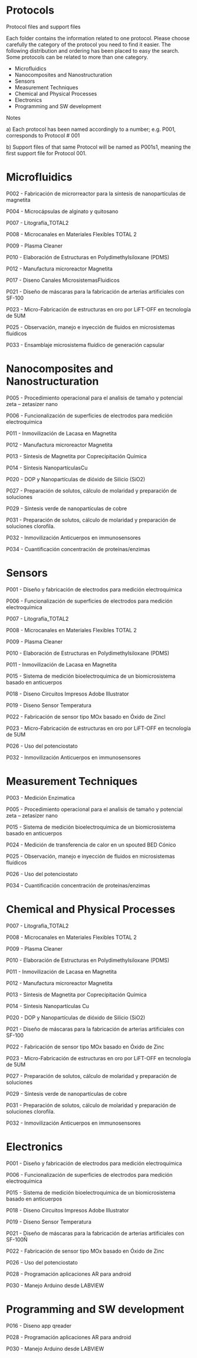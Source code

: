 # Protocols
Protocol files and support files

Each folder contains the information related to one protocol. Please choose carefully the category of the protocol you need to find it easier. The following distribution and ordering has been placed to easy the search. Some protocols can be related to more than one category.

- Microfluidics
- Nanocomposites and Nanostructuration
- Sensors
- Measurement Techniques
- Chemical and Physical Processes
- Electronics
- Programming and SW development

Notes

a) Each protocol has been named accordingly to a number; e.g. P001, corresponds to Protocol # 001

b) Support files of that same Protocol will be named as P001s1, meaning the first support file for Protocol 001.

# Microfluidics

P002 - Fabricación de microrreactor para la síntesis de nanopartículas de magnetita

P004 - Microcápsulas de alginato y quitosano

P007 - Litografía_TOTAL2

P008 - Microcanales en Materiales Flexibles TOTAL 2

P009 - Plasma Cleaner

P010 - Elaboración de Estructuras en Polydimethylsiloxane (PDMS)

P012 - Manufactura microreactor Magnetita

P017 - Diseno Canales MicrosistemasFluidicos

P021 - Diseño de máscaras para la fabricación de arterias artificiales con SF-100

P023 - Micro-Fabricación de estructuras en oro por LiFT-OFF en tecnología de 5UM 

P025 - Observación, manejo e inyección de fluidos en microsistemas fluídicos

P033 - Ensamblaje microsistema fluídico de generación capsular

# Nanocomposites and Nanostructuration

P005 - Procedimiento operacional para el analisis de tamaño y potencial zeta – zetasizer nano

P006 - Funcionalización de superficies de electrodos para medición electroquímica

P011 - Inmovilización de Lacasa en Magnetita

P012 - Manufactura microreactor Magnetita

P013 - Síntesis de Magnetita por Coprecipitación Química

P014 - Síntesis NanopartículasCu

P020 - DOP y Nanopartículas de dióxido de Silicio (SiO2)

P027 - Preparación de solutos, cálculo de molaridad y preparación de soluciones

P029 - Síntesis verde de nanopartículas de cobre

P031 - Preparación de solutos, cálculo de molaridad y preparación de soluciones clorofila.

P032 - Inmovilización Anticuerpos en immunosensores

P034 - Cuantificación concentración de proteínas/enzimas

# Sensors

P001 - Diseño y fabricación de electrodos para medición electroquímica

P006 - Funcionalización de superficies de electrodos para medición electroquímica

P007 - Litografía_TOTAL2

P008 - Microcanales en Materiales Flexibles TOTAL 2

P009 - Plasma Cleaner

P010 - Elaboración de Estructuras en Polydimethylsiloxane (PDMS)

P011 - Inmovilización de Lacasa en Magnetita

P015 - Sistema de medición bioelectroquimica de un biomicrosistema basado en anticuerpos

P018 - Diseno Circuitos Impresos Adobe Illustrator

P019 - Diseno Sensor Temperatura

P022 - Fabricación de sensor tipo MOx basado en Óxido de Zincl

P023 - Micro-Fabricación de estructuras en oro por LiFT-OFF en tecnología de 5UM 

P026 - Uso del potenciostato

P032 - Inmovilización Anticuerpos en immunosensores


# Measurement Techniques

P003 - Medición Enzimatica

P005 - Procedimiento operacional para el analisis de tamaño y potencial zeta – zetasizer nano

P015 - Sistema de medición bioelectroquimica de un biomicrosistema basado en anticuerpos

P024 - Medición de transferencia de calor en un spouted BED Cónico

P025 - Observación, manejo e inyección de fluidos en microsistemas fluídicos

P026 - Uso del potenciostato

P034 - Cuantificación concentración de proteínas/enzimas

# Chemical and Physical Processes

P007 - Litografía_TOTAL2

P008 - Microcanales en Materiales Flexibles TOTAL 2

P009 - Plasma Cleaner

P010 - Elaboración de Estructuras en Polydimethylsiloxane (PDMS)

P011 - Inmovilización de Lacasa en Magnetita

P012 - Manufactura microreactor Magnetita

P013 - Síntesis de Magnetita por Coprecipitación Química

P014 - Síntesis Nanopartículas Cu

P020 - DOP y Nanopartículas de dióxido de Silicio (SiO2)

P021 - Diseño de máscaras para la fabricación de arterias artificiales con SF-100

P022 - Fabricación de sensor tipo MOx basado en Óxido de Zinc

P023 - Micro-Fabricación de estructuras en oro por LiFT-OFF en tecnología de 5UM 

P027 - Preparación de solutos, cálculo de molaridad y preparación de soluciones

P029 - Síntesis verde de nanopartículas de cobre

P031 - Preparación de solutos, cálculo de molaridad y preparación de soluciones clorofila.

P032 - Inmovilización Anticuerpos en immunosensores


# Electronics

P001 - Diseño y fabricación de electrodos para medición electroquímica

P006 - Funcionalización de superficies de electrodos para medición electroquímica

P015 - Sistema de medición bioelectroquimica de un biomicrosistema basado en anticuerpos

P018 - Diseno Circuitos Impresos Adobe Illustrator

P019 - Diseno Sensor Temperatura

P021 - Diseño de máscaras para la fabricación de arterias artificiales con SF-100Ñ

P022 - Fabricación de sensor tipo MOx basado en Óxido de Zinc

P026 - Uso del potenciostato

P028 - Programación aplicaciones AR para android

P030 - Manejo Arduino desde LABVIEW

# Programming and SW development

P016 - Diseno app qreader

P028 - Programación aplicaciones AR para android

P030 - Manejo Arduino desde LABVIEW

